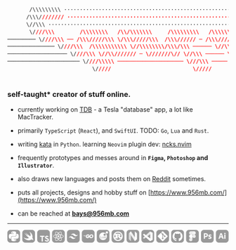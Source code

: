 ```css
       /\\\\\\\\\ ····························································································
      /\\\//////// ···························································································
      \//\\\ ·································································································
       \////\\\        /\\\\\\\\   /\\/\\\\\\\     /\\\\\\\\\   /\\\\\\\\\     /\\\\\\\\\\\\\ ················
───────── \////\\\ ── /\\\/////\\\ \/\\\/////\\\  /\\\////// ─ /\\\/////\\\ ─ /\\\/////////\\\ ───────────────
─────────────── \////\\\  /\\\\\\\\\\\ \//\\\\\\\\/\\\/\\\ ────── \//\\\\\\\\/\\\ \/\\\ ───── \/\\\ ──────────
─────────────────── \////\\\ \//\\/////// ─ \///////\// \//\\\ ────── \///////\// ─ \//\\\ ──── /\\\ ─────────
─────────────────────── \////\\\\\ ───────────────────── \///\\\ ───── /\\\/\\\\\\ ── \///\\\\\\\\\/ ─────────
                           \/////                          \/////      \///\\\\\\       \///////// ···········
                                                                           \///// ····························
```

<h3 align="left">self-taught* creator of stuff online.</h3>

-   currently working on [TDB](https://www.tdb.fyi/) - a Tesla "database" app, a lot like MacTracker.

-   primarily `TypeScript` (`React`), and `SwiftUI`. TODO: `Go`, `Lua` and `Rust`.

-   writing [kata](https://github.com/956MB/Kata) in `Python`. learning `Neovim` plugin dev: [ncks.nvim](https://github.com/956MB/ncks.nvim)

-   frequently prototypes and messes around in **`Figma`, `Photoshop` and `Illustrator`**.

-   also draws new languages and posts them on [Reddit](https://www.reddit.com/user/bauera5) sometimes.

-   puts all projects, designs and hobby stuff on [https://www.956mb.com/](https://www.956mb.com/)

-   can be reached at **bays@956mb.com**

---

![icons](./icons.png)
